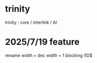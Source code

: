 # trinity
trinity : core / interlink / AI

# 2025/7/19 feature
rename width = dec width = 1
blocking l1D$
